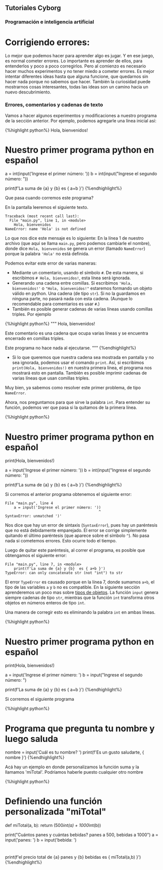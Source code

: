 ## Tutoriales Cyborg 
### Programación e inteligencia artificial

# Corrigiendo errores:

Lo mejor que podemos hacer para aprender algo es jugar. Y en ese juego, es normal cometer errores. Lo importante es aprender de ellos, para entenderlos y poco a poco corregirlos. Pero al comienzo es necesario hacer muchos experimentos y no tener miedo a cometer errores. Es mejor intentar diferentes ideas hasta que alguna funcione, que quedarnos sin hacer nada porque no sabemos que hacer. También la curiosidad puede mostrarnos cosas interesantes, todas las ideas son un camino hacia un nuevo descubrimiento.

### Errores, comentarios y cadenas de texto
Vamos a hacer algunos experimentos y modificaciones a nuestro programa de la sección anterior. Por ejemplo, podemos agregarle una línea inicial así: 

{%highlight python%}
Hola, bienvenidos!
# Nuestro primer programa python en español

a = int(input('Ingrese el primer número: '))
b = int(input("Ingrese el segundo número: "))

print(f'La suma de {a} y {b}  es { a+b }')
{%endhighlight%}

Que pasa cuando corremos este programa?

En la pantalla leeremos el siguiente texto.
```
Traceback (most recent call last):
  File "main.py", line 1, in <module>
    Hola, bienvenidos
NameError: name 'Hola' is not defined
```
Lo que nos dice este mensaje es lo siguiente: En la línea 1 de nuestro archivo (que aquí se llama `main.py`, pero podemos cambiarle el nombre), donde dice `Hola, bienvenidos` se genera un error (llamado `NameError`) porque la palabra `'Hola'` no está definida.

Podemos evitar este error de varias maneras:
- Mediante un comentario, usando el símbolo `#`. De esta manera, si escribimos `# Hola, bienvenidos!`, esta línea será ignorada.
- Generando una cadena entre comillas.  Si escribimos `'Hola, bienvenidos!'` o `"Hola, bienvenidos!"` estaremos formando un objeto válido en python. Una cadena (de tipo `str`). Si no la guardamos en ninguna parte, no pasará nada con esta cadena. (Aunque lo recomendable para comentarios es usar `#`.)
- También es posible generar cadenas de varias líneas usando comillas triples. Por ejemplo

{%highlight python%} 
""" 
Hola, bienvenidos!

Este comentario es una cadena que ocupa varias líneas y se encuentra 
encerrado en comillas triples.

Este programa no hace nada al ejecutarse.
"""
{%endhighlight%}

- Si lo que queremos que nuestra cadena sea mostrada en pantalla y no sea ignorada, podemos usar el comando `print`. Así, si escribimos `print(Hola, bienvenidos!)` en nuestra primera línea, el programa nos mostrará esto en pantalla. También es posible imprimir cadenas de varias líneas que usan comillas triples.

Muy bien, ya sabemos como resolver este primer problema, de tipo `NameError`.








Ahora, nos preguntamos para que sirve la palabra `int`. Para entender su función, podemos ver que pasa si la quitamos de la primera línea.


{%highlight python%}
# Nuestro primer programa python en español
print(Hola, bienvenidos!)

a = input('Ingrese el primer número: '))
b = int(input("Ingrese el segundo número: "))

print(f'La suma de {a} y {b}  es { a+b }')
{%endhighlight%}

Si corremos el anterior programa obtenemos el siguiente error:

```
File "main.py", line 4
    a = input('Ingrese el primer número: '))
                                           ^
SyntaxError: unmatched ')'
```
Nos dice que hay un error de sintaxis (`SyntaxError`), pues hay un paréntesis que no está debidamente emparejado. El error se corrige simplemente quitando el último paréntesis (que aparece sobre el símbolo `^`). No pasa nada si cometemos errores. Esto ocurre todo el tiempo.

Luego de quitar este paréntesis, al correr el programa, es posible que obtengamos el siguiente error: 

```
File "main.py", line 7, in <module>
    print(f'La suma de {a} y {b}  es { a+b }')
TypeError: can only concatenate str (not "int") to str
```
El error `TypeError` es causado porque en la línea 7, donde sumamos `a+b`, el tipo de las variables `a` y `b` no es compatible. En la siguiente sección aprenderemos un poco mas sobre [tipos de objetos](tiposdeObjetos.html).
La función `input` genera siempre cadenas de tipo `str`, mientras que la función `int` transforma otros objetos en números enteros de tipo `int`.

Una manera de corregir esto es eliminando la palabra `int` en ambas líneas.

{%highlight python%}
# Nuestro primer programa python en español
print(Hola, bienvenidos!)

a = input('Ingrese el primer número: ')
b = input("Ingrese el segundo número: ")

print(f'La suma de {a} y {b}  es { a+b }')
{%endhighlight%}

Si corremos el siguiente programa


{%highlight python%}
# Programa que pregunta tu nombre y luego saluda

nombre = input('Cuál es tu nombre? ')
print(f'Es un gusto saludarte, { nombre }')
{%endhighlight%}




Acá  hay un ejemplo en donde personalizamos la función suma y la llamamos 'miTotal'. Podríamos haberle puesto cualquier otro nombre




{%highlight python%}
# Definiendo una función personalizada "miTotal"

def miTotal(a, b):
    return (500*int(a) + 1000*int(b))

print("Cuántos panes y cuántas bebidas? panes a 500, bebidas a 1000")
a = input('panes: ')
b = input('bebida: ')

# 
print(f'el precio total de {a} panes y {b} bebidas es { miTotal(a,b) }')
{%endhighlight%}


